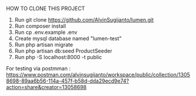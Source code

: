 HOW TO CLONE THIS PROJECT
1. Run git clone https://github.com/AlvinSugijanto/lumen.git
2. Run composer install
3. Run cp .env.example .env
4. Create mysql database named "lumen-test"
5. Run php artisan migrate
6. Run php artisan db:seed ProductSeeder
7. Run php -S localhost:8000 -t public

For testing via postmman : https://www.postman.com/alvinsugijanto/workspace/public/collection/13058698-89aa6b56-114a-457f-b58d-dda29ecd9e74?action=share&creator=13058698
   
